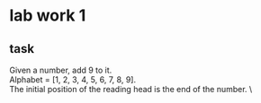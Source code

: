 # lab work 1
## task

Given a number, add 9 to it. \
Alphabet = [1, 2, 3, 4, 5, 6, 7, 8, 9]. \
The initial position of the reading head is the end of the number. \

